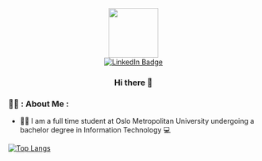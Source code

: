 
 <div id="header" align="center">
  <!--Eyes-->
   <img src="https://media.giphy.com/media/FkdU6Or6txxpPdOsL8/giphy.gif" width="100"/>

  <!--Badge-->
 <div id="badges">
   <a href="https://www.linkedin.com/in/ole-jørgen-knoph-53217620a/">
     <img src="https://img.shields.io/badge/LinkedIn-blue?style=for-the-badge&logo=linkedin&logoColor=white" alt="LinkedIn Badge"/>
   </a>
 </div>
 
 ### Hi there 👋
 
</div>

### 👨‍💻 : About Me :
- 👨‍🎓 I am a full time student at Oslo Metropolitan University undergoing a bachelor degree in Information Technology  💻




[![Top Langs](https://github-readme-stats.vercel.app/api/top-langs/?username=OleJorgenKnoph&layout=compact&theme=vision-friendly-dark)](https://github.com/OleJorgenKnoph/github-readme-stats)






<!--
**OleJorgenKnoph/OleJorgenKnoph** is a ✨ _special_ ✨ repository because its `README.md` (this file) appears on your GitHub profile.

Here are some ideas to get you started:

- 🔭 I’m currently working on ...
- 🌱 I’m currently learning ...
- 👯 I’m looking to collaborate on ...
- 🤔 I’m looking for help with ...
- 💬 Ask me about ...
- 📫 How to reach me: ...
- 😄 Pronouns: ...
- ⚡ Fun fact: ...
-->

